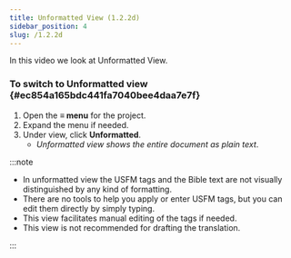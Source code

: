 ```yaml
---
title: Unformatted View (1.2.2d)
sidebar_position: 4
slug: /1.2.2d
---
```




In this video we look at Unformatted View.


### To switch to Unformatted view {#ec854a165bdc441fa7040bee4daa7e7f}

1. Open the **≡ menu** for the project.
1. Expand the menu if needed.
1. Under view, click **Unformatted**.
	- _Unformatted view shows the entire document as plain text_.

:::note

- In unformatted view the USFM tags and the Bible text are not visually distinguished by any kind of formatting.
- There are no tools to help you apply or enter USFM tags, but you can edit them directly by simply typing.
- This view facilitates manual editing of the tags if needed.
- This view is not recommended for drafting the translation.

:::

